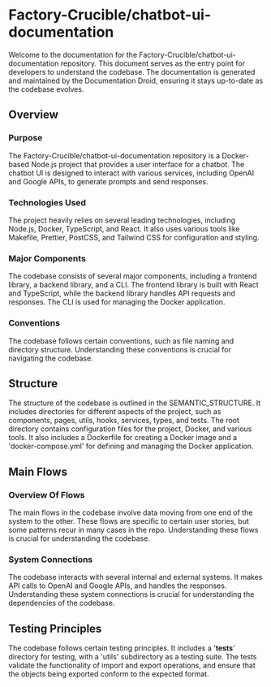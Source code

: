 
# Factory-Crucible/chatbot-ui-documentation

Welcome to the documentation for the Factory-Crucible/chatbot-ui-documentation repository. This document serves as the entry point for developers to understand the codebase. The documentation is generated and maintained by the Documentation Droid, ensuring it stays up-to-date as the codebase evolves.

## Overview

### Purpose

The Factory-Crucible/chatbot-ui-documentation repository is a Docker-based Node.js project that provides a user interface for a chatbot. The chatbot UI is designed to interact with various services, including OpenAI and Google APIs, to generate prompts and send responses.

### Technologies Used

The project heavily relies on several leading technologies, including Node.js, Docker, TypeScript, and React. It also uses various tools like Makefile, Prettier, PostCSS, and Tailwind CSS for configuration and styling.

### Major Components

The codebase consists of several major components, including a frontend library, a backend library, and a CLI. The frontend library is built with React and TypeScript, while the backend library handles API requests and responses. The CLI is used for managing the Docker application.

### Conventions

The codebase follows certain conventions, such as file naming and directory structure. Understanding these conventions is crucial for navigating the codebase.

## Structure

The structure of the codebase is outlined in the SEMANTIC_STRUCTURE. It includes directories for different aspects of the project, such as components, pages, utils, hooks, services, types, and tests. The root directory contains configuration files for the project, Docker, and various tools. It also includes a Dockerfile for creating a Docker image and a 'docker-compose.yml' for defining and managing the Docker application.

## Main Flows

### Overview Of Flows

The main flows in the codebase involve data moving from one end of the system to the other. These flows are specific to certain user stories, but some patterns recur in many cases in the repo. Understanding these flows is crucial for understanding the codebase.

### System Connections

The codebase interacts with several internal and external systems. It makes API calls to OpenAI and Google APIs, and handles the responses. Understanding these system connections is crucial for understanding the dependencies of the codebase.

## Testing Principles

The codebase follows certain testing principles. It includes a '**tests**' directory for testing, with a 'utils' subdirectory as a testing suite. The tests validate the functionality of import and export operations, and ensure that the objects being exported conform to the expected format.

